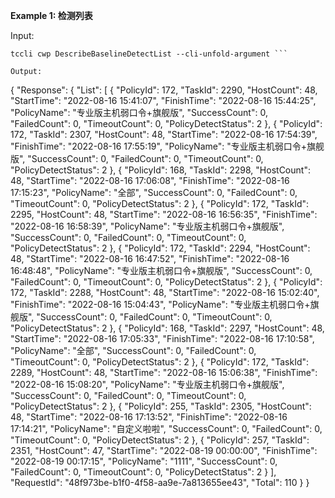 **Example 1: 检测列表**



Input: 

```
tccli cwp DescribeBaselineDetectList --cli-unfold-argument ```

Output: 
```
{
    "Response": {
        "List": [
            {
                "PolicyId": 172,
                "TaskId": 2290,
                "HostCount": 48,
                "StartTime": "2022-08-16 15:41:07",
                "FinishTime": "2022-08-16 15:44:25",
                "PolicyName": "专业版主机弱口令+旗舰版",
                "SuccessCount": 0,
                "FailedCount": 0,
                "TimeoutCount": 0,
                "PolicyDetectStatus": 2
            },
            {
                "PolicyId": 172,
                "TaskId": 2307,
                "HostCount": 48,
                "StartTime": "2022-08-16 17:54:39",
                "FinishTime": "2022-08-16 17:55:19",
                "PolicyName": "专业版主机弱口令+旗舰版",
                "SuccessCount": 0,
                "FailedCount": 0,
                "TimeoutCount": 0,
                "PolicyDetectStatus": 2
            },
            {
                "PolicyId": 168,
                "TaskId": 2298,
                "HostCount": 48,
                "StartTime": "2022-08-16 17:06:08",
                "FinishTime": "2022-08-16 17:15:23",
                "PolicyName": "全部",
                "SuccessCount": 0,
                "FailedCount": 0,
                "TimeoutCount": 0,
                "PolicyDetectStatus": 2
            },
            {
                "PolicyId": 172,
                "TaskId": 2295,
                "HostCount": 48,
                "StartTime": "2022-08-16 16:56:35",
                "FinishTime": "2022-08-16 16:58:39",
                "PolicyName": "专业版主机弱口令+旗舰版",
                "SuccessCount": 0,
                "FailedCount": 0,
                "TimeoutCount": 0,
                "PolicyDetectStatus": 2
            },
            {
                "PolicyId": 172,
                "TaskId": 2294,
                "HostCount": 48,
                "StartTime": "2022-08-16 16:47:52",
                "FinishTime": "2022-08-16 16:48:48",
                "PolicyName": "专业版主机弱口令+旗舰版",
                "SuccessCount": 0,
                "FailedCount": 0,
                "TimeoutCount": 0,
                "PolicyDetectStatus": 2
            },
            {
                "PolicyId": 172,
                "TaskId": 2288,
                "HostCount": 48,
                "StartTime": "2022-08-16 15:02:40",
                "FinishTime": "2022-08-16 15:04:43",
                "PolicyName": "专业版主机弱口令+旗舰版",
                "SuccessCount": 0,
                "FailedCount": 0,
                "TimeoutCount": 0,
                "PolicyDetectStatus": 2
            },
            {
                "PolicyId": 168,
                "TaskId": 2297,
                "HostCount": 48,
                "StartTime": "2022-08-16 17:05:33",
                "FinishTime": "2022-08-16 17:10:58",
                "PolicyName": "全部",
                "SuccessCount": 0,
                "FailedCount": 0,
                "TimeoutCount": 0,
                "PolicyDetectStatus": 2
            },
            {
                "PolicyId": 172,
                "TaskId": 2289,
                "HostCount": 48,
                "StartTime": "2022-08-16 15:06:38",
                "FinishTime": "2022-08-16 15:08:20",
                "PolicyName": "专业版主机弱口令+旗舰版",
                "SuccessCount": 0,
                "FailedCount": 0,
                "TimeoutCount": 0,
                "PolicyDetectStatus": 2
            },
            {
                "PolicyId": 255,
                "TaskId": 2305,
                "HostCount": 48,
                "StartTime": "2022-08-16 17:13:52",
                "FinishTime": "2022-08-16 17:14:21",
                "PolicyName": "自定义啦啦",
                "SuccessCount": 0,
                "FailedCount": 0,
                "TimeoutCount": 0,
                "PolicyDetectStatus": 2
            },
            {
                "PolicyId": 257,
                "TaskId": 2351,
                "HostCount": 47,
                "StartTime": "2022-08-19 00:00:00",
                "FinishTime": "2022-08-19 00:17:15",
                "PolicyName": "1111",
                "SuccessCount": 0,
                "FailedCount": 0,
                "TimeoutCount": 0,
                "PolicyDetectStatus": 2
            }
        ],
        "RequestId": "48f973be-b1f0-4f58-aa9e-7a813655ee43",
        "Total": 110
    }
}
```

